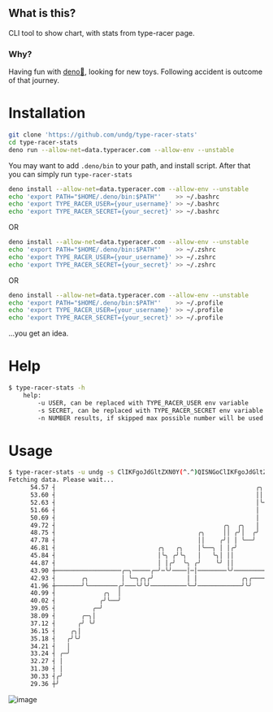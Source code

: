 ## What is this?
CLI tool to show chart, with stats from type-racer page.

### Why?
Having fun with [deno🦕](https://deno.land), looking for new toys. Following accident is outcome of that journey.

# Installation

```bash
git clone 'https://github.com/undg/type-racer-stats'
cd type-racer-stats
deno run --allow-net=data.typeracer.com --allow-env --unstable
```

You may want to add `.deno/bin` to your path, and install script.
After that you can simply run `type-racer-stats`

```bash
deno install --allow-net=data.typeracer.com --allow-env --unstable
echo 'export PATH="$HOME/.deno/bin:$PATH"'    >> ~/.bashrc
echo 'export TYPE_RACER_USER={your_username}' >> ~/.bashrc
echo 'export TYPE_RACER_SECRET={your_secret}' >> ~/.bashrc
```
OR
```bash
deno install --allow-net=data.typeracer.com --allow-env --unstable
echo 'export PATH="$HOME/.deno/bin:$PATH"'    >> ~/.zshrc
echo 'export TYPE_RACER_USER={your_username}' >> ~/.zshrc
echo 'export TYPE_RACER_SECRET={your_secret}' >> ~/.zshrc
```
OR
```bash
deno install --allow-net=data.typeracer.com --allow-env --unstable
echo 'export PATH="$HOME/.deno/bin:$PATH"'    >> ~/.profile
echo 'export TYPE_RACER_USER={your_username}' >> ~/.profile
echo 'export TYPE_RACER_SECRET={your_secret}' >> ~/.profile
```
...you get an idea.


# Help

``` bash
$ type-racer-stats -h
    help:
        -u USER, can be replaced with TYPE_RACER_USER env variable
        -s SECRET, can be replaced with TYPE_RACER_SECRET env variable
        -n NUMBER results, if skipped max possible number will be used
```

# Usage

``` bash
$ type-racer-stats -u undg -s ClIKFgoJdGltZXN0Y(^.^)QISNGoClIKFgoJdGltZ
Fetching data. Please wait...
      54.57 ┤                                                       ╭╮
      53.60 ┤                                                       ││
      52.63 ┤                                                       │╰─╮
      51.66 ┤                                                       │  │          ╭
      50.69 ┤                                                       │  │          │
      49.72 ┤                                              ╭╮  ╭╮   │  ╰╮         │
      48.75 ┤                                       ╭╮     ││ ╭╯│  ╭╯   │╭╮     ╭─╯
      47.78 ┤                                       ││    ╭╯│ │ ╰──╯    │││  ╭──╯
      46.81 ┤                            ╭╮   ╭╮    │╰──╮ │ │╭╯         ╰╯│╭╮│
      45.84 ┤                            │╰╮ ╭╯╰╮   │   ╰╮│ ││            ╰╯╰╯
      44.87 ┤                            │ │╭╯  ╰╮ ╭╯    ╰╯ ││
      43.90 ┼──────────────────╭─╮─────╭─╯─╰╯────│─│────────╰╯─────────────────────
      42.93 ┤       ╭╮         │ ╰─╮╭╮╭╯         │ │            ╭╮╭────╮ ╭╮     ╭──
      41.96 ┼───────╯╰────────╭╯───╰╯╰╯──────────╰─╯────────────╯╰╯    ╰─╯╰─────╯
      40.99 ┤             ╭╮  │
      40.02 ┤            ╭╯╰──╯
      39.05 ┤          ╭─╯
      38.09 ┤       ╭─╮│
      37.12 ┤      ╭╯ ╰╯
      36.15 ┤    ╭╮│
      35.18 ┤   ╭╯╰╯
      34.21 ┤   │
      33.24 ┤ ╭─╯
      32.27 ┤ │
      31.30 ┤ │
      30.33 ┤╭╯
      29.36 ┼╯
```
![image](https://user-images.githubusercontent.com/5306983/127060288-5734046f-707c-42bd-a8bc-f387106dd369.png)

